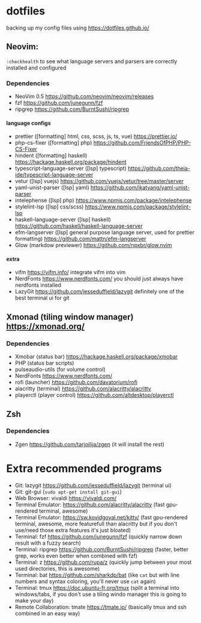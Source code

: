 # dotfiles
backing up my config files using https://dotfiles.github.io/
## Neovim:
`:checkhealth` to see what language servers and parsers are correctly installed and configured
### Dependencies
- NeoVim 0.5 https://github.com/neovim/neovim/releases
- fzf https://github.com/junegunn/fzf
- ripgrep https://github.com/BurntSushi/ripgrep
#### language configs
- prettier ([formatting] html, css, scss, js, ts, vue) https://prettier.io/
- php-cs-fixer ([formatting] php) https://github.com/FriendsOfPHP/PHP-CS-Fixer
- hindent ([formatting] haskell) https://hackage.haskell.org/package/hindent
- typescript-language-server ([lsp] typescript) https://github.com/theia-ide/typescript-language-server
- vetur ([lsp] vuejs) https://github.com/vuejs/vetur/tree/master/server
- yaml-unist-parser ([lsp] yaml) https://github.com/ikatyang/yaml-unist-parser
- intelephense ([lsp] php) https://www.npmjs.com/package/intelephense
- stylelint-lsp ([lsp] css/scss) https://www.npmjs.com/package/stylelint-lsp
- haskell-language-server ([lsp] haskell) https://github.com/haskell/haskell-language-server
- efm-langserver ([lsp] general purpose language server, used for prettier formatting) https://github.com/mattn/efm-langserver
- Glow (markdow previewer) https://github.com/npxbr/glow.nvim
#### extra
- vifm https://vifm.info/ integrate vifm into vim
- NerdFonts https://www.nerdfonts.com/ you should just always have nerdfonts installed
- LazyGit https://github.com/jesseduffield/lazygit definitely one of the best terminal ui for git
## Xmonad (tiling window manager) https://xmonad.org/
### Dependencies
- Xmobar (status bar) https://hackage.haskell.org/package/xmobar
- PHP (status bar scripts)
- pulseaudio-utils (for volume control)
- NerdFonts https://www.nerdfonts.com/
- rofi (launcher) https://github.com/davatorium/rofi
- alacritty (terminal) https://github.com/alacritty/alacritty
- playerctl (player control) https://github.com/altdesktop/playerctl
## Zsh
### Dependencies
- Zgen https://github.com/tarjoilija/zgen (it will install the rest)
# Extra recommended programs
- Git: lazygit https://github.com/jesseduffield/lazygit (terminal ui)
- Git: git-gui (`sudo apt-get install git-gui`)
- Web Browser: vivaldi https://vivaldi.com/
- Terminal Emulator: https://github.com/alacritty/alacritty (fast gpu-rendered terminal, awesome)
- Terminal Emulator: https://sw.kovidgoyal.net/kitty/ (fast gpu-rendered terminal, awesome, more featurefull than alacritty but if you don't use/need those extra features it's just bloated)
- Terminal: fzf https://github.com/junegunn/fzf (quickly narrow down result with a fuzzy search)
- Terminal: ripgrep https://github.com/BurntSushi/ripgrep (faster, better grep, works even better when combined with fzf)
- Terminal: z https://github.com/rupa/z (quickly jump between your most used directories, this is awesome)
- Terminal: bat https://github.com/sharkdp/bat (like `cat` but with line numbers and syntax coloring, you'll never use `cat` again)
- Terminal: tmux https://doc.ubuntu-fr.org/tmux (split a terminal into windows/tabs, if you don't use a tiling windo manager this is going to make your day)
- Remote Collaboration: tmate https://tmate.io/ (basically tmux and ssh combined in an easy way)


